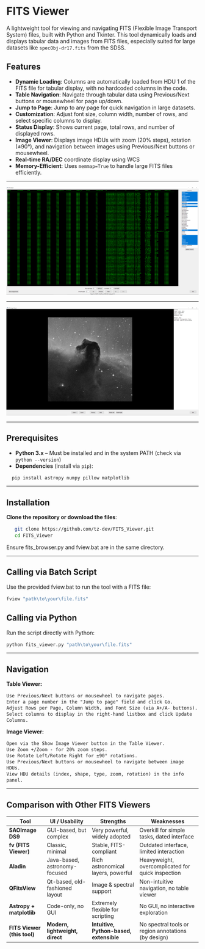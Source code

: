 # FITS Viewer

A lightweight tool for viewing and navigating FITS (Flexible Image Transport System) files, built with Python and Tkinter. This tool dynamically loads and displays tabular data and images from FITS files, especially suited for large datasets like `specObj-dr17.fits` from the SDSS.

## Features

- **Dynamic Loading**: Columns are automatically loaded from HDU 1 of the FITS file for tabular display, with no hardcoded columns in the code.
- **Table Navigation**: Navigate through tabular data using Previous/Next buttons or mousewheel for page up/down.
- **Jump to Page**: Jump to any page for quick navigation in large datasets.
- **Customization**: Adjust font size, column width, number of rows, and select specific columns to display.
- **Status Display**: Shows current page, total rows, and number of displayed rows.
- **Image Viewer**: Displays image HDUs with zoom (20% steps), rotation (±90°), and navigation between images using Previous/Next buttons or mousewheel.
- **Real-time RA/DEC** coordinate display using WCS
- **Memory-Efficient**: Uses `memmap=True` to handle large FITS files efficiently.

---

![FITS Viewer Screenshot](img/screenshot_1.png)

---

![FITS Viewer Screenshot](img/screenshot_2.png)

---

## Prerequisites

- **Python 3.x** – Must be installed and in the system PATH (check via `python --version`)
- **Dependencies** (install via `pip`):

```bash
  pip install astropy numpy pillow matplotlib
```

---

## Installation

**Clone the repository or download the files**:
```bash
   git clone https://github.com/tz-dev/FITS_Viewer.git
   cd FITS_Viewer
```
Ensure fits_browser.py and fview.bat are in the same directory.

---

## Calling via Batch Script

Use the provided fview.bat to run the tool with a FITS file:
```bash
fview "path\to\your\file.fits"
```
## Calling via Python

Run the script directly with Python:
```bash
python fits_viewer.py "path\to\your\file.fits"
```

---

## Navigation

**Table Viewer:**

    Use Previous/Next buttons or mousewheel to navigate pages.
    Enter a page number in the "Jump to page" field and click Go.
    Adjust Rows per Page, Column Width, and Font Size (via A+/A- buttons).
    Select columns to display in the right-hand listbox and click Update Columns.

**Image Viewer:**

    Open via the Show Image Viewer button in the Table Viewer.
    Use Zoom +/Zoom - for 20% zoom steps.
    Use Rotate Left/Rotate Right for ±90° rotations.
    Use Previous/Next buttons or mousewheel to navigate between image HDUs.
    View HDU details (index, shape, type, zoom, rotation) in the info panel.

---

## Comparison with Other FITS Viewers

| Tool                   | UI / Usability                     | Strengths                                   | Weaknesses                                           |
|------------------------|------------------------------------|---------------------------------------------|------------------------------------------------------|
| **SAOImage DS9**       | GUI-based, but complex             | Very powerful, widely adopted               | Overkill for simple tasks, dated interface           |
| **fv (FITS Viewer)**   | Classic, minimal                   | Stable, FITS-compliant                      | Outdated interface, limited interaction              |
| **Aladin**             | Java-based, astronomy-focused      | Rich astronomical layers, powerful          | Heavyweight, overcomplicated for quick inspection    |
| **QFitsView**          | Qt-based, old-fashioned layout     | Image & spectral support                    | Non-intuitive navigation, no table viewer            |
| **Astropy + matplotlib** | Code-only, no GUI                | Extremely flexible for scripting            | No GUI, no interactive exploration                   |
| **FITS Viewer (this tool)** | **Modern, lightweight, direct** | **Intuitive, Python-based, extensible**     | No spectral tools or region annotations (by design)  |

